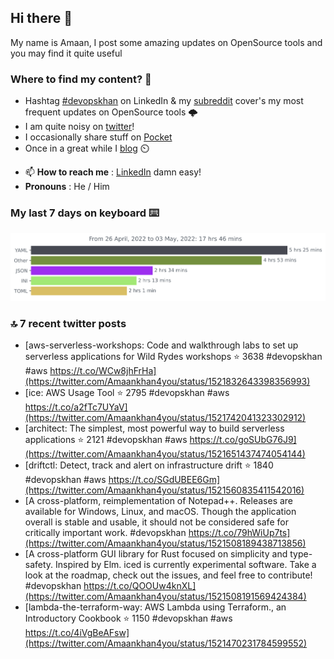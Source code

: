 <!--- [![Hits](https://hits.seeyoufarm.com/api/count/incr/badge.svg?url=https%3A%2F%2Fgithub.com%2Fakhan4u%2Fhit-counter&count_bg=%2379C83D&title_bg=%23555555&icon=&icon_color=%23E7E7E7&title=visits&edge_flat=false)](https://hits.seeyoufarm.com) --->

## Hi there 👋

My name is Amaan, I post some amazing updates on OpenSource tools and you may find it quite useful

### Where to find my content? 🤔

* Hashtag [#devopskhan](https://www.linkedin.com/feed/hashtag/devopskhan/) on LinkedIn & my [subreddit](https://www.reddit.com/r/devopskhan/) cover's my most frequent updates on OpenSource tools 🌩️
* I am quite noisy on [twitter](https://twitter.com/Amaankhan4you)!
* I occasionally share stuff on [Pocket](https://getpocket.com/@ej6g8d1dp2829A16a9Tf5d4T6bAMp3d8791rejDe86yem3bm4e14ex4fT4dluk29)
* Once in a great while I [blog](https://linuxparrot.com/) ⏲️


- 📫 **How to reach me** : [LinkedIn](https://www.linkedin.com/in/amaan-khan-linux-ninja) damn easy!
- **Pronouns** : He / Him

### My last 7 days on keyboard ⌨️

<img src="https://github.com/akhan4u/akhan4u/blob/main/images/stat.svg" alt="Amaan's Wakatime Activity!"/>

### 🔝 7 recent twitter posts
<!-- DEVDOJO:START -->
- [aws-serverless-workshops: Code and walkthrough labs to set up serverless applications for Wild Rydes workshops
⭐️ 3638
#devopskhan #aws
https://t.co/WCw8jhFrHa](https://twitter.com/Amaankhan4you/status/1521832643398356993)
- [ice: AWS Usage Tool
⭐️ 2795
#devopskhan #aws
https://t.co/a2fTc7UYaV](https://twitter.com/Amaankhan4you/status/1521742041323302912)
- [architect: The simplest, most powerful way to build serverless applications
⭐️ 2121
#devopskhan #aws
https://t.co/goSUbG76J9](https://twitter.com/Amaankhan4you/status/1521651437474054144)
- [driftctl: Detect, track and alert on infrastructure drift
⭐️ 1840
#devopskhan #aws
https://t.co/SGdUBEE6Gm](https://twitter.com/Amaankhan4you/status/1521560835411542016)
- [A cross-platform, reimplementation of Notepad++. Releases are available for Windows, Linux, and macOS. Though the application overall is stable and usable, it should not be considered safe for critically important work. #devopskhan https://t.co/79hWiUp7ts](https://twitter.com/Amaankhan4you/status/1521508189438713856)
- [A cross-platform GUI library for Rust focused on simplicity and type-safety. Inspired by Elm. iced is currently experimental software. Take a look at the roadmap, check out the issues, and feel free to contribute! #devopskhan https://t.co/QOOUw4knXL](https://twitter.com/Amaankhan4you/status/1521508191569424384)
- [lambda-the-terraform-way: AWS Lambda using Terraform., an Introductory Cookbook
⭐️ 1150
#devopskhan #aws
https://t.co/4iVgBeAFsw](https://twitter.com/Amaankhan4you/status/1521470231784599552)
<!-- DEVDOJO:END -->

<!-- ![Amaan's GitHub stats](https://github-readme-stats.vercel.app/api?username=akhan4u&count_private=true&show_icons=true&hide=contribs) -->
